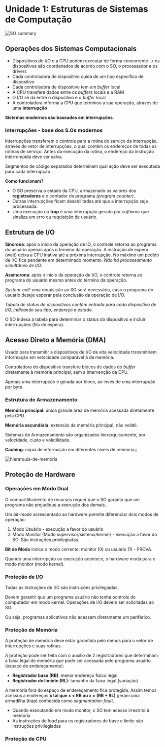 # Unidade 1: Estruturas de Sistemas de Computação

![SO summary](http://1.bp.blogspot.com/-0vEHzK2tRAU/Vm75Xs_zAgI/AAAAAAAAC-0/_EdiORoybA8/s1600/165px-Operating_system_placement-pt.svg.png)

## Operações dos Sistemas Computacionais
- Dispositivos de I/O e a CPU podem executar de forma concorrente -> os dispositivos são coordenados de acordo com o SO, o processador e os drivers
- Cada controladora de dispositivo cuida de um tipo específico de dispositivo
- Cada controladora de dispositivo tem um *buffer* local
- A CPU transfere dados entre os *buffers* locais e a RAM
- O I/O se dá entre o dispositivo e o *buffer* local
- A controladora informa a CPU que terminou a sua operação, através de uma **interrupção**

**Sistemas modernos são baseados em interrupções**.

### Interrupções - base dos S.Os modernos
Interrupções transferem o controle para a rotina do serviço da interrupção, através do vetor de interrupções, o qual contém os endereços de todas as rotinas de serviço. Antes da execução da rotina, o endereço da instrução interrompida deve ser salva.

Segmentos de código separados determinam qual ação deve ser executada para cada interrupção.

**Como funcionam?**
- O SO preserva o estado da CPU, armazenado os valores dos **registradores** e o contador de programa *(program counter)*.
- Outras interrupções ficam desabilitadas até que a interrupção seja processada.
- Uma execução ou **trap** é uma interrupção gerada por *software* que sinaliza um erro ou requisição de usuário.

## Estrutura de I/O
**Síncrona**: após o início da operação de IO, o controle retorna ao programa do usuário apenas após o termino da operação. A instrução de espera (wait) deixa a CPU inativa até a próxima interrupção. No máximo um pedido de I/O fica pendente em determinado momento. *Não há processamento simultâneo de I/O*.

**Assíncrona**: após o início da operação de I/O, o controle retorna ao programa do usuário mesmo antes do término da operação.

*System-call*: uma requisição ao SO será necessária, caso o programa do usuário deseje esperar pela conclusão da operação de I/O.

*Tabela de status de dispositivos contém entrada para cada dispositivo de I/O, indicando seu tipo, endereço e estado.*

O SO indexa a tabela para determinar o status do dispositivo e incluir interrupções (fila de espera).

## Acesso Direto a Memória (DMA)
Usado para transmitir a dispositivos de I/O de alta velocidade transmitirem informação em velocidade comparável à da memória.

Controladora do dispositivo transfere blocos de dados do *buffer* diretamente à memória principal, sem a intervenção da CPU.

Apenas uma interrupção é gerada por bloco, ao invés de uma interrupção por byte.

### Estrutura de Armazenamento
**Memória principal**: única grande área de memória acessada diretamente pela CPU.

**Memória secundária**: extensão da memória principal, não volátil.

Sistemas de Armazenamento são organizados hierarquicamente, por velocidade, custo e volatilidade.

**Caching**: cópia de informação em diferentes níveis de memória.j

![hierarquia-de-memoria](http://www.cursosdeinformaticabasica.com.br/wp-content/uploads/2013/04/piramide-das-mem%C3%B3rias.jpg)

## Proteção de Hardware
### Operações em Modo Dual
O compartilhamento de recursos requer que o SO garanta que um programa não prejudique a exerução dos demais.

Um *bit-mode* acrescentado ao hardware permite diferenciar dois modos de operação:

1. Modo Usuário - execução a favor do usuário
2. Modo Monitor (Modo supervisor/sistema/kernel) - execução a favor do SO. São instruções privilegiadas.

**Bit de Modo** indica o modo corrente: monitor (0) ou usuário (1) - PROVA.

Quando uma interrupção ou execução acontece, o hardware muda para o modo monitor (modo kernel).

### Proteção de I/O
Todas as instruções de I/O são instruções privilegiadas.

Devem garantir que um programa usuário não tenha ocntrole do computador em modo kernel. Operações de I/O devem ser solicitadas ao SO.

Ou seja, programas aplicativos não acessam diretamente um periférico.

### Proteção de Memória
A proteção de memória deve estar garantida pelo menos para o vetor de interrupções e suas rotinas.

A proteção pode ser feita com o auxílio de 2 registradores que determinam a faixa legal de memória que pode ser acessada pelo programa usuário (espaço de endereçamento):

- **Registrador base (RB)**: menor endereço físico legal
- **Registrador de limiete (RL)**: tamanho da faixa legal (variação)

A memória fora do espaço de endereçamento fica protegida. Assim temos acessos a endereços **x tal que x < RB ou x > (RB + RL)** geram uma armadilha (trap) conhecida como *segmentation-fault*.

- Quando executando em modo monitor, o SO tem acesso irrestrito à memória
- As instruções de *load* para os registradores de base e limite são instruções privilegiadas

### Proteção de CPU
